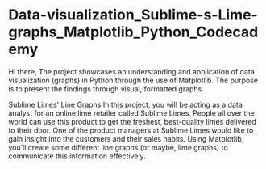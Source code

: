 # Data-visualization_Sublime-s-Lime-graphs_Matplotlib_Python_Codecademy
Hi there,
The project showcases an understanding and application of data visualization (graphs) in Python through the use of Matplotlib.
The purpose is to present the findings through visual, formatted graphs.

Sublime Limes' Line Graphs
In this project, you will be acting as a data analyst for an online lime retailer called Sublime Limes. People all over the world can use this product to get the freshest, best-quality limes delivered to their door. One of the product managers at Sublime Limes would like to gain insight into the customers and their sales habits. Using Matplotlib, you’ll create some different line graphs (or maybe, lime graphs) to communicate this information effectively.

